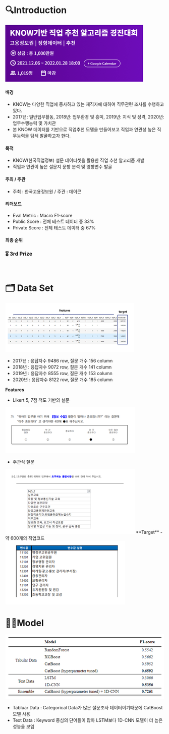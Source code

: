 # 🔍Introduction
<img src = "images/intro.png" >


#### 배경
- KNOW는 다양한 직업에 종사하고 있는 재직자에 대하여 직무관련 조사를 수행하고 있다. 
- 2017년: 일반업무활동, 2018년: 업무환경 및 흥미, 2019년: 지식 및 성격, 2020년: 업무수행능력 및 가치관
- 본 KNOW 데이터를 기반으로 직업추천 모델을 만들어보고 직업과 연관성 높은 직무능력을 탐색 발굴하고자 한다.
#### 목적
- KNOW(한국직업정보) 설문 데이터셋을 활용한 직업 추천 알고리즘 개발
- 직업과 연관이 높은 설문지 문항 분석 및 영향변수 발굴
#### 주최 / 주관
- 주최 : 한국고용정보원  /  주관 : 데이콘


#### 리더보드
- Eval Metric : Macro F1-score
- Public Score : 전체 테스트 데이터 중 33%
- Private Score : 전체 테스트 데이터 중 67%

#### 최종 순위
### 🎖 3rd Prize
<br/>



# 🗂 Data Set
<img src = "images/data set.png" >

- 2017년 : 응답자수 9486 row, 질문 개수 156 column 
- 2018년 : 응답자수 9072 row, 질문 개수 141 column
- 2019년 : 응답자수 8555 row, 질문 개수 153 column
- 2020년 : 응답자수 8122 row, 질문 개수 185 column


**Features**
- Likert 5, 7점 척도 기반의 설문
<img src = "images/5points.png" >

- 주관식 질문
<img src = "images/text.png"   >
**Target** 
- 약 600개의 직업코드 
<img src = "images/targets.png" >



# 🧑‍💻Model

<img src = "images/exp results.png">

- Tabluar Data : Categorical Data가 많은 설문조사 데이터이기때문에 CatBoost 모델 사용
- Text Data : Keyword 중심의 단어들이 많아 LSTM보다 1D-CNN 모델이 더 높은 성능을 보임



